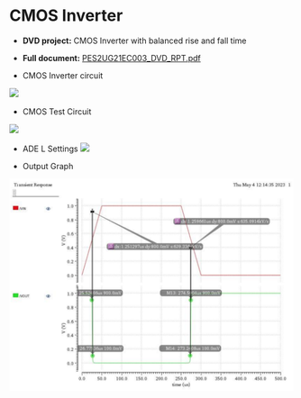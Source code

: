 # CMOS Inverter

- **DVD project:** CMOS Inverter with balanced rise and fall time
- **Full document:** [PES2UG21EC003_DVD_RPT.pdf](PES2UG21EC003_DVD_RPT.pdf)

- CMOS Inverter circuit

![](cmos_circuit.png)

- CMOS Test Circuit

![](cmos_test_circuit.png)

- ADE L Settings
![](adel.png)

- Output Graph

![](final_graph.png)